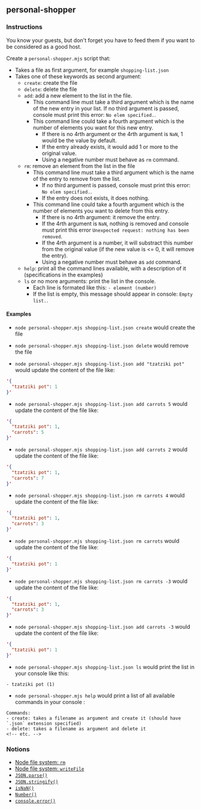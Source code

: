 ## personal-shopper

### Instructions

You know your guests, but don't forget you have to feed them if you want to be
considered as a good host.

Create a `personal-shopper.mjs` script that:

- Takes a file as first argument, for example `shopping-list.json`
- Takes one of these keywords as second argument:
  - `create`: create the file
  - `delete`: delete the file
  - `add`: add a new element to the list in the file.
    - This command line must take a third argument which is the name of the new
      entry in your list. If no third argument is passed, console must print
      this error: `No elem specified.`.
    - This command line could take a fourth argument which is the number of
      elements you want for this new entry.
      - If there is no 4rth argument or the 4rth argument is `NaN`, 1 would be
        the value by default.
      - If the entry already exists, it would add 1 or more to the original
        value.
      - Using a negative number must behave as `rm` command.
  - `rm`: remove an element from the list in the file
    - This command line must take a third argument which is the name of the
      entry to remove from the list.
      - If no third argument is passed, console must print this error:
        `No elem specified.`.
      - If the entry does not exists, it does nothing.
    - This command line could take a fourth argument which is the number of
      elements you want to delete from this entry.
      - If there is no 4rth argument: it remove the entry.
      - If the 4rth argument is `NaN`, nothing is removed and console must print
        this error `Unexpected request: nothing has been removed`.
      - If the 4rth argument is a number, it will substract this number from the
        original value (if the new value is <= 0, it will remove the entry).
      - Using a negative number must behave as `add` command.
  - `help`: print all the command lines available, with a description of it
    (specifications in the examples)
  - `ls` or no more arguments: print the list in the console.
    - Each line is formated like this: `- element (number)`
    - If the list is empty, this message should appear in console:
      `Empty list.`.

#### Examples

- `node personal-shopper.mjs shopping-list.json create` would create the file
- `node personal-shopper.mjs shopping-list.json delete` would remove the file

- `node personal-shopper.mjs shopping-list.json add "tzatziki pot"` would update
  the content of the file like:

```json
'{
  "tzatziki pot": 1
}'
```

- `node personal-shopper.mjs shopping-list.json add carrots 5` would update the
  content of the file like:

```json
'{
  "tzatziki pot": 1,
  "carrots": 5
}'
```

- `node personal-shopper.mjs shopping-list.json add carrots 2` would update the
  content of the file like:

```json
'{
  "tzatziki pot": 1,
  "carrots": 7
}'
```

- `node personal-shopper.mjs shopping-list.json rm carrots 4` would update the
  content of the file like:

```json
'{
  "tzatziki pot": 1,
  "carrots": 3
}'
```

- `node personal-shopper.mjs shopping-list.json rm carrots` would update the
  content of the file like:

```json
'{
  "tzatziki pot": 1
}'
```

- `node personal-shopper.mjs shopping-list.json rm carrots -3` would update the
  content of the file like:

```json
'{
  "tzatziki pot": 1,
  "carrots": 3
}'
```

- `node personal-shopper.mjs shopping-list.json add carrots -3` would update the
  content of the file like:

```json
'{
  "tzatziki pot": 1
}'
```

- `node personal-shopper.mjs shopping-list.json ls` would print the list in your
  console like this:

```
- tzatziki pot (1)
```

- `node personal-shopper.mjs help` would print a list of all available commands
  in your console :

```
Commands:
- create: takes a filename as argument and create it (should have `.json` extension specified)
- delete: takes a filename as argument and delete it
<!-- etc. -->
```

### Notions

- [Node file system: `rm`](https://nodejs.org/docs/latest/api/fs.html#fs_fspromises_rm_path_options)
- [Node file system: `writeFile`](https://nodejs.org/docs/latest/api/fs.html#fs_fspromises_writefile_file_data_options)
- [`JSON.parse()`](https://developer.mozilla.org/en-US/docs/Web/JavaScript/Reference/Global_Objects/JSON/parse)
- [`JSON.stringify()`](https://developer.mozilla.org/en-US/docs/Web/JavaScript/Reference/Global_Objects/JSON/stringify)
- [`isNaN()`](https://developer.mozilla.org/en-US/docs/Web/JavaScript/Reference/Global_Objects/isNaN)
- [`Number()`](https://developer.mozilla.org/en-US/docs/Web/JavaScript/Reference/Global_Objects/Number)
- [`console.error()`](https://developer.mozilla.org/en-US/docs/Web/API/Console/error)
